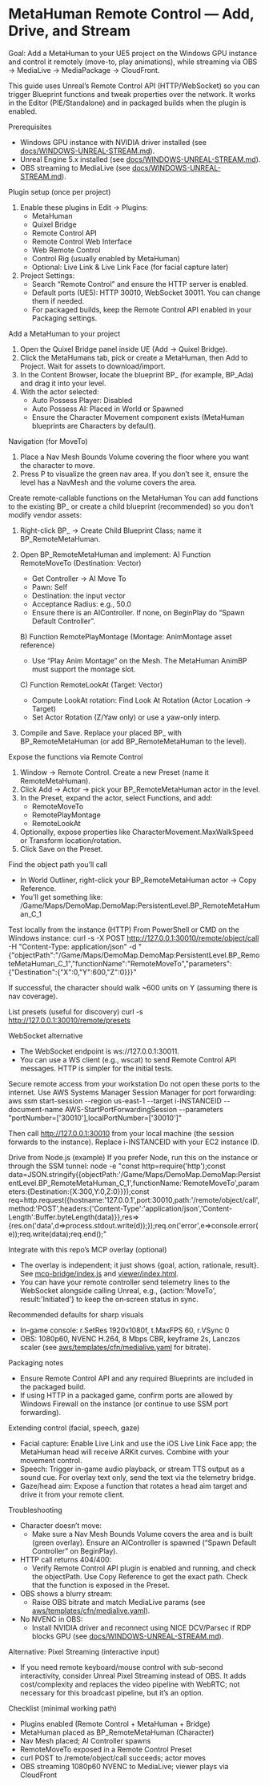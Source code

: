 # MetaHuman Remote Control — Add, Drive, and Stream

Goal: Add a MetaHuman to your UE5 project on the Windows GPU instance and control it remotely (move-to, play animations), while streaming via OBS → MediaLive → MediaPackage → CloudFront.

This guide uses Unreal’s Remote Control API (HTTP/WebSocket) so you can trigger Blueprint functions and tweak properties over the network. It works in the Editor (PIE/Standalone) and in packaged builds when the plugin is enabled.

Prerequisites
- Windows GPU instance with NVIDIA driver installed (see [docs/WINDOWS-UNREAL-STREAM.md](docs/WINDOWS-UNREAL-STREAM.md:37)).
- Unreal Engine 5.x installed (see [docs/WINDOWS-UNREAL-STREAM.md](docs/WINDOWS-UNREAL-STREAM.md:44)).
- OBS streaming to MediaLive (see [docs/WINDOWS-UNREAL-STREAM.md](docs/WINDOWS-UNREAL-STREAM.md:62)).

Plugin setup (once per project)
1) Enable these plugins in Edit → Plugins:
   - MetaHuman
   - Quixel Bridge
   - Remote Control API
   - Remote Control Web Interface
   - Web Remote Control
   - Control Rig (usually enabled by MetaHuman)
   - Optional: Live Link & Live Link Face (for facial capture later)
2) Project Settings:
   - Search “Remote Control” and ensure the HTTP server is enabled.
   - Default ports (UE5): HTTP 30010, WebSocket 30011. You can change them if needed.
   - For packaged builds, keep the Remote Control API enabled in your Packaging settings.

Add a MetaHuman to your project
1) Open the Quixel Bridge panel inside UE (Add → Quixel Bridge).
2) Click the MetaHumans tab, pick or create a MetaHuman, then Add to Project. Wait for assets to download/import.
3) In the Content Browser, locate the blueprint BP_<Name> (for example, BP_Ada) and drag it into your level.
4) With the actor selected:
   - Auto Possess Player: Disabled
   - Auto Possess AI: Placed in World or Spawned
   - Ensure the Character Movement component exists (MetaHuman blueprints are Characters by default).

Navigation (for MoveTo)
1) Place a Nav Mesh Bounds Volume covering the floor where you want the character to move.
2) Press P to visualize the green nav area. If you don’t see it, ensure the level has a NavMesh and the volume covers the area.

Create remote-callable functions on the MetaHuman
You can add functions to the existing BP_<Name> or create a child blueprint (recommended) so you don’t modify vendor assets:
1) Right-click BP_<Name> → Create Child Blueprint Class; name it BP_RemoteMetaHuman.
2) Open BP_RemoteMetaHuman and implement:
   A) Function RemoteMoveTo (Destination: Vector)
      - Get Controller → AI Move To
      - Pawn: Self
      - Destination: the input vector
      - Acceptance Radius: e.g., 50.0
      - Ensure there is an AIController. If none, on BeginPlay do “Spawn Default Controller”.

   B) Function RemotePlayMontage (Montage: AnimMontage asset reference)
      - Use “Play Anim Montage” on the Mesh. The MetaHuman AnimBP must support the montage slot.

   C) Function RemoteLookAt (Target: Vector)
      - Compute LookAt rotation: Find Look At Rotation (Actor Location → Target)
      - Set Actor Rotation (Z/Yaw only) or use a yaw-only interp.

3) Compile and Save. Replace your placed BP_<Name> with BP_RemoteMetaHuman (or add BP_RemoteMetaHuman to the level).

Expose the functions via Remote Control
1) Window → Remote Control. Create a new Preset (name it RemoteMetaHuman).
2) Click Add → Actor → pick your BP_RemoteMetaHuman actor in the level.
3) In the Preset, expand the actor, select Functions, and add:
   - RemoteMoveTo
   - RemotePlayMontage
   - RemoteLookAt
4) Optionally, expose properties like CharacterMovement.MaxWalkSpeed or Transform location/rotation.
5) Click Save on the Preset.

Find the object path you’ll call
- In World Outliner, right-click your BP_RemoteMetaHuman actor → Copy Reference.
- You’ll get something like: /Game/Maps/DemoMap.DemoMap:PersistentLevel.BP_RemoteMetaHuman_C_1

Test locally from the instance (HTTP)
From PowerShell or CMD on the Windows instance:
curl -s -X POST http://127.0.0.1:30010/remote/object/call -H "Content-Type: application/json" -d "{\"objectPath\":\"/Game/Maps/DemoMap.DemoMap:PersistentLevel.BP_RemoteMetaHuman_C_1\",\"functionName\":\"RemoteMoveTo\",\"parameters\":{\"Destination\":{\"X\":0,\"Y\":600,\"Z\":0}}}"

If successful, the character should walk ~600 units on Y (assuming there is nav coverage).

List presets (useful for discovery)
curl -s http://127.0.0.1:30010/remote/presets

WebSocket alternative
- The WebSocket endpoint is ws://127.0.0.1:30011.
- You can use a WS client (e.g., wscat) to send Remote Control API messages. HTTP is simpler for the initial tests.

Secure remote access from your workstation
Do not open these ports to the internet. Use AWS Systems Manager Session Manager for port forwarding:
aws ssm start-session --region us-east-1 --target i-INSTANCEID --document-name AWS-StartPortForwardingSession --parameters "portNumber=['30010'],localPortNumber=['30010']"

Then call http://127.0.0.1:30010 from your local machine (the session forwards to the instance). Replace i-INSTANCEID with your EC2 instance ID.

Drive from Node.js (example)
If you prefer Node, run this on the instance or through the SSM tunnel:
node -e "const http=require('http');const data=JSON.stringify({objectPath:'/Game/Maps/DemoMap.DemoMap:PersistentLevel.BP_RemoteMetaHuman_C_1',functionName:'RemoteMoveTo',parameters:{Destination:{X:300,Y:0,Z:0}}});const req=http.request({hostname:'127.0.0.1',port:30010,path:'/remote/object/call',method:'POST',headers:{'Content-Type':'application/json','Content-Length':Buffer.byteLength(data)}},res=>{res.on('data',d=>process.stdout.write(d));});req.on('error',e=>console.error(e));req.write(data);req.end();"

Integrate with this repo’s MCP overlay (optional)
- The overlay is independent; it just shows {goal, action, rationale, result}. See [mcp-bridge/index.js](mcp-bridge/index.js:391) and [viewer/index.html](viewer/index.html:154).
- You can have your remote controller send telemetry lines to the WebSocket alongside calling Unreal, e.g., {action:'MoveTo', result:'Initiated'} to keep the on‑screen status in sync.

Recommended defaults for sharp visuals
- In-game console: r.SetRes 1920x1080f, t.MaxFPS 60, r.VSync 0
- OBS: 1080p60, NVENC H.264, 8 Mbps CBR, keyframe 2s, Lanczos scaler (see [aws/templates/cfn/medialive.yaml](aws/templates/cfn/medialive.yaml:24) for bitrate).

Packaging notes
- Ensure Remote Control API and any required Blueprints are included in the packaged build.
- If using HTTP in a packaged game, confirm ports are allowed by Windows Firewall on the instance (or continue to use SSM port forwarding).

Extending control (facial, speech, gaze)
- Facial capture: Enable Live Link and use the iOS Live Link Face app; the MetaHuman head will receive ARKit curves. Combine with your movement control.
- Speech: Trigger in-game audio playback, or stream TTS output as a sound cue. For overlay text only, send the text via the telemetry bridge.
- Gaze/head aim: Expose a function that rotates a head aim target and drive it from your remote client.

Troubleshooting
- Character doesn’t move:
  - Make sure a Nav Mesh Bounds Volume covers the area and is built (green overlay). Ensure an AIController is spawned (“Spawn Default Controller” on BeginPlay).
- HTTP call returns 404/400:
  - Verify Remote Control API plugin is enabled and running, and check the objectPath. Use Copy Reference to get the exact path. Check that the function is exposed in the Preset.
- OBS shows a blurry stream:
  - Raise OBS bitrate and match MediaLive params (see [aws/templates/cfn/medialive.yaml](aws/templates/cfn/medialive.yaml:24)).
- No NVENC in OBS:
  - Install NVIDIA driver and reconnect using NICE DCV/Parsec if RDP blocks GPU (see [docs/WINDOWS-UNREAL-STREAM.md](docs/WINDOWS-UNREAL-STREAM.md:37)).

Alternative: Pixel Streaming (interactive input)
- If you need remote keyboard/mouse control with sub-second interactivity, consider Unreal Pixel Streaming instead of OBS. It adds cost/complexity and replaces the video pipeline with WebRTC; not necessary for this broadcast pipeline, but it’s an option.

Checklist (minimal working path)
- Plugins enabled (Remote Control + MetaHuman + Bridge)
- MetaHuman placed as BP_RemoteMetaHuman (Character)
- Nav Mesh placed; AI Controller spawns
- RemoteMoveTo exposed in a Remote Control Preset
- curl POST to /remote/object/call succeeds; actor moves
- OBS streaming 1080p60 NVENC to MediaLive; viewer plays via CloudFront